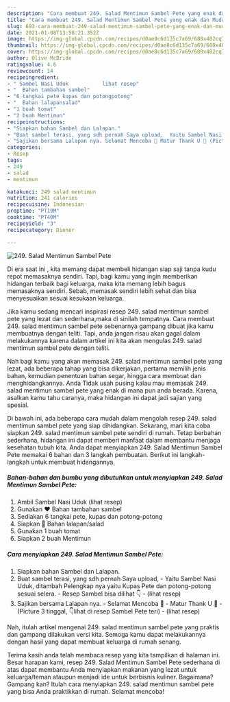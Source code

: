 ```yaml
---
description: "Cara membuat 249. Salad Mentimun Sambel Pete yang enak dan Mudah Dibuat"
title: "Cara membuat 249. Salad Mentimun Sambel Pete yang enak dan Mudah Dibuat"
slug: 693-cara-membuat-249-salad-mentimun-sambel-pete-yang-enak-dan-mudah-dibuat
date: 2021-01-08T13:58:21.352Z
image: https://img-global.cpcdn.com/recipes/d0ae8c6d135c7a69/680x482cq70/249-salad-mentimun-sambel-pete-foto-resep-utama.jpg
thumbnail: https://img-global.cpcdn.com/recipes/d0ae8c6d135c7a69/680x482cq70/249-salad-mentimun-sambel-pete-foto-resep-utama.jpg
cover: https://img-global.cpcdn.com/recipes/d0ae8c6d135c7a69/680x482cq70/249-salad-mentimun-sambel-pete-foto-resep-utama.jpg
author: Olive McBride
ratingvalue: 4.6
reviewcount: 14
recipeingredient:
- " Sambel Nasi Uduk           lihat resep"
- "  Bahan tambahan sambel"
- "6 tangkai pete kupas dan potongpotong"
- "  Bahan lalapansalad"
- "1 buah tomat"
- "2 buah Mentimun"
recipeinstructions:
- "Siapkan bahan Sambel dan Lalapan."
- "Buat sambel terasi, yang sdh pernah Saya upload,  Yaitu Sambel Nasi Uduk, ditambah Pelengkap nya yaitu Kupas Pete dan potong-potong sesuai selera. Resep Sambel bisa dilihat 👇           (lihat resep)"
- "Sajikan bersama Lalapan nya. Selamat Mencoba 👏 Matur Thank U 💙 (Picture 3 tinggal, 👇lihat di resep Sambel Pete teri)           (lihat resep)"
categories:
- Resep
tags:
- 249
- salad
- mentimun

katakunci: 249 salad mentimun 
nutrition: 241 calories
recipecuisine: Indonesian
preptime: "PT19M"
cooktime: "PT40M"
recipeyield: "3"
recipecategory: Dinner

---
```



![249. Salad Mentimun Sambel Pete](https://img-global.cpcdn.com/recipes/d0ae8c6d135c7a69/680x482cq70/249-salad-mentimun-sambel-pete-foto-resep-utama.jpg)

Di era  saat ini , kita memang dapat membeli hidangan siap saji tanpa kudu repot memasaknya sendiri. Tapi, bagi kamu yang ingin memberikan hidangan terbaik bagi keluarga, maka kita memang lebih bagus memasaknya sendiri. Sebab, memasak sendiri lebih sehat dan bisa menyesuaikan sesuai kesukaan keluarga.

Jika kamu sedang mencari inspirasi resep 249. salad mentimun sambel pete yang lezat dan sederhana,maka di sinilah tempatnya. Cara membuat 249. salad mentimun sambel pete  sebenarnya gampang dibuat jika kamu membuatnya dengan teliti. Tapi, anda jangan risau akan gagal dalam melakukannya 
karena dalam artikel ini kita akan mengulas 249. salad mentimun sambel pete dengan teliti.  



Nah bagi kamu yang akan memasak 249. salad mentimun sambel pete yang lezat, ada beberapa tahap yang bisa dikerjakan, pertama memilih jenis bahan, kemudian penentuan bahan segar, hingga cara membuat dan menghidangkannya. Anda Tidak usah pusing kalau mau memasak 249. salad mentimun sambel pete yang enak di mana pun anda berada. Karena, asalkan kamu  tahu caranya, maka hidangan ini dapat jadi sajian yang spesial.

Di bawah ini, ada beberapa cara mudah dalam mengolah resep 249. salad mentimun sambel pete yang siap dihidangkan. Sekarang, mari kita coba siapkan 249. salad mentimun sambel pete sendiri di rumah. Tetap berbahan sederhana, hidangan ini dapat memberi manfaat dalam membantu menjaga kesehatan tubuh kita. Anda dapat menyiapkan 249. Salad Mentimun Sambel Pete memakai 6 bahan dan 3 langkah pembuatan. Berikut ini langkah-langkah untuk membuat hidangannya.

<!--inarticleads1-->

##### Bahan-bahan dan bumbu yang dibutuhkan untuk menyiapkan 249. Salad Mentimun Sambel Pete:

1. Ambil  Sambel Nasi Uduk           (lihat resep)
1. Gunakan  ❤️ Bahan tambahan sambel
1. Sediakan 6 tangkai pete, kupas dan potong-potong
1. Siapkan  💙 Bahan lalapan/salad
1. Gunakan 1 buah tomat
1. Siapkan 2 buah Mentimun




<!--inarticleads2-->

##### Cara menyiapkan 249. Salad Mentimun Sambel Pete:

1. Siapkan bahan Sambel dan Lalapan.
1. Buat sambel terasi, yang sdh pernah Saya upload,  - Yaitu Sambel Nasi Uduk, ditambah Pelengkap nya yaitu Kupas Pete dan potong-potong sesuai selera. - Resep Sambel bisa dilihat 👇 -           (lihat resep)
1. Sajikan bersama Lalapan nya. - Selamat Mencoba 👏 - Matur Thank U 💙 - (Picture 3 tinggal, 👇lihat di resep Sambel Pete teri) -           (lihat resep)




Nah, itulah artikel mengenai  249. salad mentimun sambel pete  yang praktis dan gampang dilakukan versi kita. Semoga kamu dapat melakukannya dengan hasil yang dapat membuat keluarga di rumah senang. 

Terima kasih anda telah membaca resep yang kita tampilkan di halaman ini. Besar harapan kami, resep  249. Salad Mentimun Sambel Pete sederhana di atas dapat membantu Anda menyiapkan makanan yang lezat untuk keluarga/teman ataupun menjadi ide untuk berbisnis kuliner. Bagaimana? Gampang kan? Itulah cara menyiapkan 249. salad mentimun sambel pete yang bisa Anda praktikkan di rumah. Selamat mencoba!

